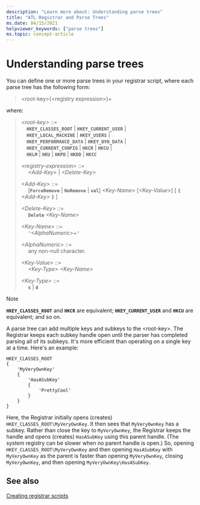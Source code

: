 ```yaml
---
description: "Learn more about: Understanding parse trees"
title: "ATL Registrar and Parse Trees"
ms.date: 04/15/2021
helpviewer_keywords: ["parse trees"]
ms.topic: concept-article
---
```

# Understanding parse trees

You can define one or more parse trees in your registrar script, where each parse tree has the following form:

> \<root-key>{\<registry expression>}+

where:

> *\<root-key>* ::=\
> &emsp;**`HKEY_CLASSES_ROOT`** &vert; **`HKEY_CURRENT_USER`** &vert;\
> &emsp;**`HKEY_LOCAL_MACHINE`** &vert; **`HKEY_USERS`** &vert;\
> &emsp;**`HKEY_PERFORMANCE_DATA`** &vert; **`HKEY_DYN_DATA`** &vert;\
> &emsp;**`HKEY_CURRENT_CONFIG`** &vert; **`HKCR`** &vert; **`HKCU`** &vert;\
> &emsp;**`HKLM`** &vert; **`HKU`** &vert; **`HKPD`** &vert; **`HKDD`** &vert; **`HKCC`**
>
> *\<registry-expression>* ::=\
> &emsp; *\<Add-Key>* &vert; *\<Delete-Key>*
>
> *\<Add-Key>* ::=\
> &emsp; \[**`ForceRemove`** &vert; **`NoRemove`** &vert; **`val`**] *\<Key-Name>* \[*\<Key-Value>*] \[ **`{`** *\<Add-Key>* **`}`** ]
>
> *\<Delete-Key>* ::=\
> &emsp; **`Delete`** *\<Key-Name>*
>
> *\<Key-Name>* ::=\
> &emsp; **`'`***\<AlphaNumeric>*+**`'`**
>
> *\<AlphaNumeric>* ::=\
> &emsp; any non-null character.
>
> *\<Key-Value>* ::=\
> &emsp; *\<Key-Type>* *\<Key-Name>*
>
> *\<Key-Type>* ::=\
> &emsp; **`s`** &vert; **`d`**

> [!NOTE]
> **`HKEY_CLASSES_ROOT`** and **`HKCR`** are equivalent; **`HKEY_CURRENT_USER`** and **`HKCU`** are equivalent; and so on.

A parse tree can add multiple keys and subkeys to the \<root-key>. The Registrar keeps each subkey handle open until the parser has completed parsing all of its subkeys. It's more efficient than operating on a single key at a time. Here's an example:

```rgs
HKEY_CLASSES_ROOT
{
    'MyVeryOwnKey'
    {
        'HasASubKey'
        {
            'PrettyCool'
        }
    }
}
```

Here, the Registrar initially opens (creates) `HKEY_CLASSES_ROOT\MyVeryOwnKey`. It then sees that `MyVeryOwnKey` has a subkey. Rather than close the key to `MyVeryOwnKey`, the Registrar keeps the handle and opens (creates) `HasASubKey` using this parent handle. (The system registry can be slower when no parent handle is open.) So, opening `HKEY_CLASSES_ROOT\MyVeryOwnKey` and then opening `HasASubKey` with `MyVeryOwnKey` as the parent is faster than opening `MyVeryOwnKey`, closing `MyVeryOwnKey`, and then opening `MyVeryOwnKey\HasASubKey`.

## See also

[Creating registrar scripts](../atl/creating-registrar-scripts.md)
